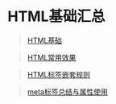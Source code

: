 # HTML基础汇总

> [HTML基础](知识笔记/大前端/基础/HTML/HTML基础/HTML基础.md)

> [HTML常用效果](知识笔记/大前端/基础/HTML/HTML基础/HTML常用效果.md)

> [HTML标签嵌套规则](知识笔记/大前端/基础/HTML/HTML基础/HTML标签嵌套规则.md)

> [meta标签总结与属性使用](知识笔记/大前端/基础/HTML/HTML基础/meta标签总结与属性使用.md)
